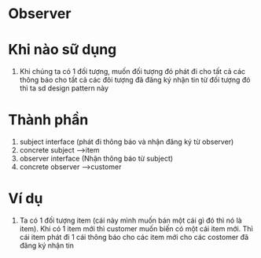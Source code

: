 # Observer
# Khi nào sữ dụng
1. Khi chúng ta có 1 đối tượng, muốn đối tượng đó phát đi cho tất cả các thông báo cho tất cả các đôi tượng đã đăng ký nhận tin từ đối tượng đó thì ta sd design pattern này

# Thành phần
1. subject interface (phát đi thông báo và nhận đăng ký từ observer)
2. concrete subject -->item
3. observer interface (Nhận thông báo từ subject)
4. concrete observer -->customer

# Ví dụ
1.  Ta có 1 đối tượng item (cái này mình muốn bán một cái gì đó thì nó là item). Khi có 1 item mới thì customer muốn biến có một cái item mới. Thì cái item phát đi 1 cái thông báo cho các item mới cho các costomer đã đăng ký nhận tin

